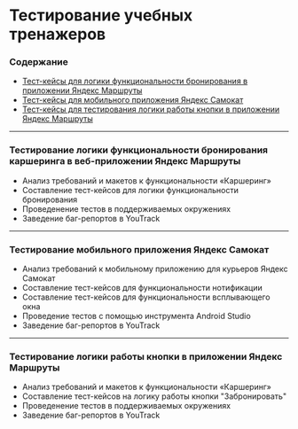 # Тестирование учебных тренажеров
### Содержание 
- [Тест-кейсы для логики функциональности бронирования в приложении Яндекс Маршруты](https://github.com/M-Juli/Test-Cases/blob/main/Тест-кейсы%20для%20логики%20функциональности%20бронирования%20в%20приложении%20Яндекс%20Маршруты.xlsx)
- [Тест-кейсы для мобильного приложения Яндекс Самокат](https://github.com/M-Juli/Test-Cases/blob/main/Тест-кейсы%20для%20мобильного%20приложения%20Яндекс%20Самокат.xlsx)
- [Тест-кейсы для тестирования логики работы кнопки в приложении Яндекс Маршруты](https://github.com/M-Juli/Test-Cases/blob/main/Тест-кейсы%20для%20тестирования%20логики%20работы%20кнопки%20в%20приложении%20Яндекс%20Маршруты.xlsx)

----

### Тестирование логики функциональности бронирования каршеринга в веб-приложении Яндекс Маршруты
- Анализ требований и макетов к функциональности «Каршеринг»
- Составление тест-кейсов для логики функциональности бронирования 
- Проведенение тестов в поддерживаемых окружениях
- Заведение баг-репортов в YouTrack

----

### Тестирование мобильного приложения Яндекс Самокат
- Анализ требований к мобильному приложению для курьеров Яндекс Самокат
- Составление тест-кейсов для функциональности нотификации
- Составление тест-кейсов для функциональности всплывающего окна
- Проведение тестов с помощью инструмента Android Studio
- Заведение баг-репортов в YouTrack

----

### Тестирование логики работы кнопки в приложении Яндекс Маршруты
- Анализ требований и макетов к функциональности «Каршеринг»
- Составление тест-кейсов на логику работы кнопки "Забронировать" 
- Проведенение тестов в поддерживаемых окружениях
- Заведение баг-репортов в YouTrack
